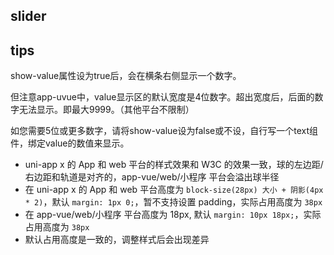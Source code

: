 ## slider

<!-- UTSCOMJSON.slider.description -->

<!-- UTSCOMJSON.slider.attrubute -->

<!-- UTSCOMJSON.slider.event -->

<!-- UTSCOMJSON.slider.example -->

<!-- UTSCOMJSON.slider.compatibility -->

## tips
show-value属性设为true后，会在横条右侧显示一个数字。

但注意app-uvue中，value显示区的默认宽度是4位数字。超出宽度后，后面的数字无法显示。即最大9999。（其他平台不限制）

如您需要5位或更多数字，请将show-value设为false或不设，自行写一个text组件，绑定value的数值来显示。

- uni-app x 的 App 和 web 平台的样式效果和 W3C 的效果一致，球的左边距/右边距和轨道是对齐的，app-vue/web/小程序 平台会溢出球半径
- 在 uni-app x 的 App 和 web 平台高度为 `block-size(28px) 大小 + 阴影(4px * 2)`，默认 `margin: 1px 0;`，暂不支持设置 padding，实际占用高度为 `38px`
- 在 app-vue/web/小程序 平台高度为 18px, 默认 `margin: 10px 18px;`，实际占用高度为 `38px`
- 默认占用高度是一致的，调整样式后会出现差异

<!-- UTSCOMJSON.slider.children -->

<!-- UTSCOMJSON.slider.reference -->


